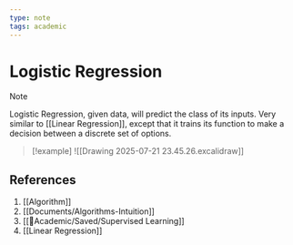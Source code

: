 ```yaml
---
type: note
tags: academic
---
```

# Logistic Regression

> [!note] 
> Logistic Regression, given data, will predict the class of its inputs. Very similar to [[Linear Regression]], except that it trains its function to make a decision between a discrete set of options.

> [!example]
> ![[Drawing 2025-07-21 23.45.26.excalidraw]]

## References
1. [[Algorithm]]
2. [[Documents/Algorithms-Intuition]]
3. [[🧪Academic/Saved/Supervised Learning]]
4. [[Linear Regression]]